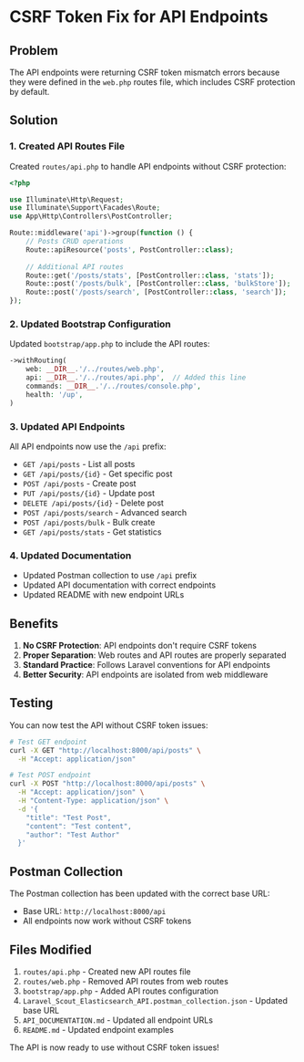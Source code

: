 # CSRF Token Fix for API Endpoints

## Problem

The API endpoints were returning CSRF token mismatch errors because they were defined in the `web.php` routes file, which includes CSRF protection by default.

## Solution

### 1. Created API Routes File

Created `routes/api.php` to handle API endpoints without CSRF protection:

```php
<?php

use Illuminate\Http\Request;
use Illuminate\Support\Facades\Route;
use App\Http\Controllers\PostController;

Route::middleware('api')->group(function () {
    // Posts CRUD operations
    Route::apiResource('posts', PostController::class);
    
    // Additional API routes
    Route::get('/posts/stats', [PostController::class, 'stats']);
    Route::post('/posts/bulk', [PostController::class, 'bulkStore']);
    Route::post('/posts/search', [PostController::class, 'search']);
});
```

### 2. Updated Bootstrap Configuration

Updated `bootstrap/app.php` to include the API routes:

```php
->withRouting(
    web: __DIR__.'/../routes/web.php',
    api: __DIR__.'/../routes/api.php',  // Added this line
    commands: __DIR__.'/../routes/console.php',
    health: '/up',
)
```

### 3. Updated API Endpoints

All API endpoints now use the `/api` prefix:

- `GET /api/posts` - List all posts
- `GET /api/posts/{id}` - Get specific post
- `POST /api/posts` - Create post
- `PUT /api/posts/{id}` - Update post
- `DELETE /api/posts/{id}` - Delete post
- `POST /api/posts/search` - Advanced search
- `POST /api/posts/bulk` - Bulk create
- `GET /api/posts/stats` - Get statistics

### 4. Updated Documentation

- Updated Postman collection to use `/api` prefix
- Updated API documentation with correct endpoints
- Updated README with new endpoint URLs

## Benefits

1. **No CSRF Protection**: API endpoints don't require CSRF tokens
2. **Proper Separation**: Web routes and API routes are properly separated
3. **Standard Practice**: Follows Laravel conventions for API endpoints
4. **Better Security**: API endpoints are isolated from web middleware

## Testing

You can now test the API without CSRF token issues:

```bash
# Test GET endpoint
curl -X GET "http://localhost:8000/api/posts" \
  -H "Accept: application/json"

# Test POST endpoint
curl -X POST "http://localhost:8000/api/posts" \
  -H "Accept: application/json" \
  -H "Content-Type: application/json" \
  -d '{
    "title": "Test Post",
    "content": "Test content",
    "author": "Test Author"
  }'
```

## Postman Collection

The Postman collection has been updated with the correct base URL:
- Base URL: `http://localhost:8000/api`
- All endpoints now work without CSRF tokens

## Files Modified

1. `routes/api.php` - Created new API routes file
2. `routes/web.php` - Removed API routes from web routes
3. `bootstrap/app.php` - Added API routes configuration
4. `Laravel_Scout_Elasticsearch_API.postman_collection.json` - Updated base URL
5. `API_DOCUMENTATION.md` - Updated all endpoint URLs
6. `README.md` - Updated endpoint examples

The API is now ready to use without CSRF token issues! 